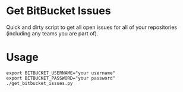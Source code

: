# Get BitBucket Issues

Quick and dirty script to get all open issues for all of your repositories
(including any teams you are part of).

# Usage

```
export BITBUCKET_USERNAME="your username"
export BITBUCKET_PASSWORD="your password"
./get_bitbucket_issues.py
```
